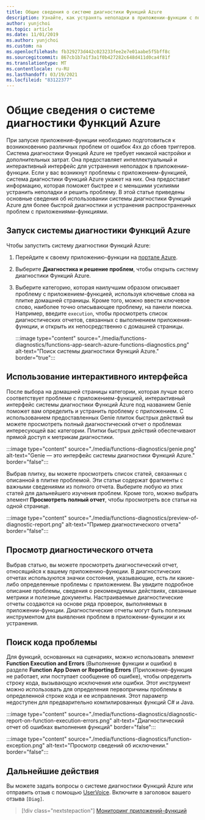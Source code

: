 ```yaml
---
title: Общие сведения о системе диагностики Функций Azure
description: Узнайте, как устранять неполадки в приложении-функции с помощью системы диагностики Функций Azure.
author: yunjchoi
ms.topic: article
ms.date: 11/01/2019
ms.author: yunjchoi
ms.custom: na
ms.openlocfilehash: fb329273d442c023233fee2e7e01aabe5f5bff8c
ms.sourcegitcommit: 867cb1b7a1f3a1f0b427282c648d411d0ca4f81f
ms.translationtype: MT
ms.contentlocale: ru-RU
ms.lasthandoff: 03/19/2021
ms.locfileid: "83122377"
---
```

# <a name="azure-functions-diagnostics-overview"></a>Общие сведения о системе диагностики Функций Azure

При запуске приложения-функции необходимо подготовиться к возникновению различных проблем от ошибок 4xx до сбоев триггеров. Система диагностики Функций Azure не требует никакой настройки и дополнительных затрат. Она предоставляет интеллектуальный и интерактивный интерфейс для устранения неполадок в приложении-функции. Если у вас возникнут проблемы с приложением-функцией, система диагностики Функций Azure укажет на них. Она предоставит информацию, которая поможет быстрее и с меньшими усилиями устранить неполадки и решить проблему. В этой статье приведены основные сведения об использовании системы диагностики Функций Azure для более быстрой диагностики и устранения распространенных проблем с приложениями-функциями.

## <a name="start-azure-functions-diagnostics"></a>Запуск системы диагностики Функций Azure

Чтобы запустить систему диагностики Функций Azure:

1. Перейдите к своему приложению-функции на [портале Azure](https://portal.azure.com).
1. Выберите **Диагностика и решение проблем**, чтобы открыть систему диагностики Функций Azure.
1. Выберите категорию, которая наилучшим образом описывает проблему с приложением-функцией, используя ключевые слова на плитке домашней страницы. Кроме того, можно ввести ключевое слово, наиболее точно описывающее проблему, на панели поиска. Например, введите `execution`, чтобы просмотреть список диагностических отчетов, связанных с выполнением приложения-функции, и открыть их непосредственно с домашней страницы.

   :::image type="content" source="./media/functions-diagnostics/functions-app-search-azure-functions-diagnostics.png" alt-text="Поиск системы диагностики Функций Azure." border="true":::

## <a name="use-the-interactive-interface"></a>Использование интерактивного интерфейса

После выбора на домашней страницы категории, которая лучше всего соответствует проблеме с приложением-функцией, интерактивный интерфейс системы диагностики Функций Azure под названием Genie поможет вам определить и устранить проблему с приложением. С использованием предоставленных Genie плиток быстрых действий вы можете просмотреть полный диагностический отчет о проблемах интересующей вас категории. Плитки быстрых действий обеспечивают прямой доступ к метрикам диагностики.

:::image type="content" source="./media/functions-diagnostics/genie.png" alt-text="Genie — это интерфейс системы диагностики Функций Azure." border="false":::

Выбрав плитку, вы можете просмотреть список статей, связанных с описанной в плитке проблемой. Эти статьи содержат фрагменты с важными сведениями из полного отчета. Выберите любую из этих статей для дальнейшего изучения проблем. Кроме того, можно выбрать элемент **Просмотреть полный отчет**, чтобы просмотреть все статьи на одной странице.

:::image type="content" source="./media/functions-diagnostics/preview-of-diagnostic-report.png" alt-text="Пример диагностического отчета" border="false":::

## <a name="view-a-diagnostic-report"></a>Просмотр диагностического отчета

Выбрав статью, вы можете просмотреть диагностический отчет, относящийся к вашему приложению-функции. В диагностических отчетах используются значки состояния, указывающие, есть ли какие-либо определенные проблемы с приложением. Вы увидите подробное описание проблемы, сведения о рекомендуемых действиях, связанные метрики и полезные документы. Настраиваемые диагностические отчеты создаются на основе ряда проверок, выполняемых в приложении-функции. Диагностические отчеты могут быть полезным инструментом для выявления проблем в приложении-функции и их устранения.

## <a name="find-the-problem-code"></a>Поиск кода проблемы

Для функций, основанных на сценариях, можно использовать элемент **Function Execution and Errors** (Выполнение функции и ошибки) в разделе **Function App Down or Reporting Errors** (Приложение-функция не работает, или поступает сообщение об ошибке), чтобы определить строку кода, вызывающую исключения или ошибки. Этот инструмент можно использовать для определения первопричины проблемы в определенной строке кода и ее исправления. Этот параметр недоступен для предварительно компилированных функций C# и Java.

:::image type="content" source="./media/functions-diagnostics/diagnostic-report-on-function-execution-errors.png" alt-text="Диагностический отчет об ошибках выполнения функций" border="false":::

:::image type="content" source="./media/functions-diagnostics/function-exception.png" alt-text="Просмотр сведений об исключении." border="false":::

## <a name="next-steps"></a>Дальнейшие действия

Вы можете задать вопросы о системе диагностики Функций Azure или отправить отзыв с помощью [UserVoice](https://feedback.azure.com/forums/355860-azure-functions). Включите в заголовок вашего отзыва `[Diag]`.

> [!div class="nextstepaction"]
> [Мониторинг приложений-функций](functions-monitoring.md)
